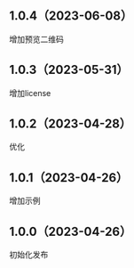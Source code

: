 ## 1.0.4（2023-06-08）
增加预览二维码
## 1.0.3（2023-05-31）
增加license
## 1.0.2（2023-04-28）
优化
## 1.0.1（2023-04-26）
增加示例
## 1.0.0（2023-04-26）
初始化发布

